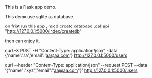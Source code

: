
This is a Flask app demo.

This demo use sqlite as database.

on frist run this app , need create database ,call api "http://127.0.0.1:5000/index/createdb"

then can enjoy it.

curl -X POST -H "Content-Type: application/json"  -data {'name':'aa','email':'aa@aa.com'} http://127.0.0.1:5000/users



curl --header "Content-Type: application/json"  --request POST   --data '{"name":"xyz","email":"aa@aa.com"}' 
 http://127.0.0.1:5000/users